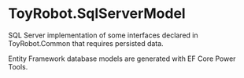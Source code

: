 ﻿# ToyRobot.SqlServerModel

SQL Server implementation of some interfaces declared in ToyRobot.Common that requires persisted data.

Entity Framework database models are generated with EF Core Power Tools.
